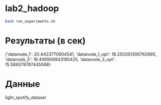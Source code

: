 # lab2_hadoop

```bash
bash run_experiments.sh
```
# Результаты (в сек)
{'datanode_1': 20.4423770904541,
 'datanode_1_opt': 18.250261306762695,
 'datanode_3': 18.406906843185425,
 'datanode_3_opt': 15.589379787445068}

# Данные 
light_spotify_dataset